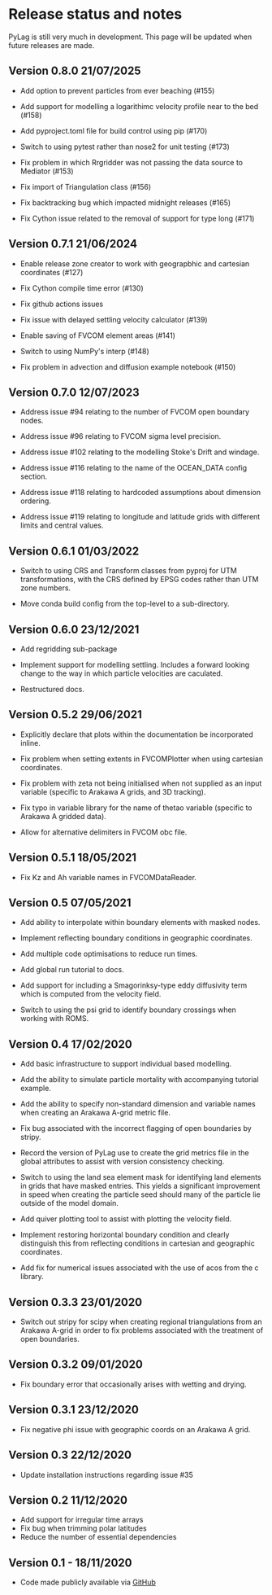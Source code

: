 # Release status and notes

PyLag is still very much in development. This page will be updated when future releases are made.

## Version 0.8.0 21/07/2025

* Add option to prevent particles from ever beaching (#155)

* Add support for modelling a logarithimc velocity profile near to the bed (#158)

* Add pyproject.toml file for build control using pip (#170)

* Switch to using pytest rather than nose2 for unit testing (#173)

* Fix problem in which Rrgridder was not passing the data source to Mediator (#153)

* Fix import of Triangulation class (#156)

* Fix backtracking bug which impacted midnight releases (#165)

* Fix Cython issue related to the removal of support for type long (#171)

## Version 0.7.1 21/06/2024

* Enable release zone creator to work with geograpbhic and cartesian coordinates (#127)

* Fix Cython compile time error (#130)

* Fix github actions issues

* Fix issue with delayed settling velocity calculator (#139)

* Enable saving of FVCOM element areas (#141)

* Switch to using NumPy's interp (#148)

* Fix problem in advection and diffusion example notebook (#150)

## Version 0.7.0 12/07/2023

* Address issue #94 relating to the number of FVCOM open boundary nodes.

* Address issue #96 relating to FVCOM sigma level precision.

* Address issue #102 relating to the modelling Stoke's Drift and windage.

* Address issue #116 relating to the name of the OCEAN_DATA config section.

* Address issue #118 relating to hardcoded assumptions about dimension ordering.

* Address issue #119 relating to longitude and latitude grids with different limits and central values.

## Version 0.6.1 01/03/2022

* Switch to using CRS and Transform classes from pyproj for UTM transformations, with the CRS defined by EPSG codes rather than UTM zone numbers.

* Move conda build config from the top-level to a sub-directory.

## Version 0.6.0 23/12/2021

* Add regridding sub-package

* Implement support for modelling settling. Includes a forward looking change to the way in which particle velocities are caculated.

* Restructured docs.

## Version 0.5.2 29/06/2021

* Explicitly declare that plots within the documentation be incorporated inline.

* Fix problem when setting extents in FVCOMPlotter when using cartesian coordinates.

* Fix problem with zeta not being initialised when not supplied as an input variable (specific to Arakawa A grids, and 3D tracking).

* Fix typo in variable library for the name of thetao variable (specific to Arakawa A gridded data).

* Allow for alternative delimiters in FVCOM obc file. 

## Version 0.5.1 18/05/2021

* Fix Kz and Ah variable names in FVCOMDataReader.

## Version 0.5 07/05/2021

* Add ability to interpolate within boundary elements with masked nodes.

* Implement reflecting boundary conditions in geographic coordinates.

* Add multiple code optimisations to reduce run times.

* Add global run tutorial to docs.

* Add support for including a Smagorinksy-type eddy diffusivity term which is computed from the velocity field.

* Switch to using the psi grid to identify boundary crossings when working with ROMS.

## Version 0.4 17/02/2020

* Add basic infrastructure to support individual based modelling.

* Add the ability to simulate particle mortality with accompanying tutorial example.

* Add the ability to specify non-standard dimension and variable names when creating an Arakawa A-grid metric file.

* Fix bug associated with the incorrect flagging of open boundaries by stripy.

* Record the version of PyLag use to create the grid metrics file in the global attributes to assist with version consistency checking.

* Switch to using the land sea element mask for identifying land elements in grids that have masked entries. This yields a significant improvement in speed when creating the particle seed should many of the particle lie outside of the model domain.

* Add quiver plotting tool to assist with plotting the velocity field.

* Implement restoring horizontal boundary condition and clearly distinguish this from reflecting conditions in cartesian and geographic coordinates.

* Add fix for numerical issues associated with the use of acos from the c library.

## Version 0.3.3 23/01/2020

* Switch out stripy for scipy when creating regional triangulations from an Arakawa A-grid in order to fix problems associated with the treatment of open boundaries.

## Version 0.3.2 09/01/2020

* Fix boundary error that occasionally arises with wetting and drying.

## Version 0.3.1 23/12/2020

* Fix negative phi issue with geographic coords on an Arakawa A grid.

## Version 0.3 22/12/2020

* Update installation instructions regarding issue #35

## Version 0.2 11/12/2020

* Add support for irregular time arrays
* Fix bug when trimming polar latitudes
* Reduce the number of essential dependencies

## Version 0.1 - 18/11/2020

* Code made publicly available via [GitHub](https://github.com/jimc101/PyLagGitHub)
